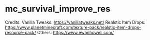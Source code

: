# mc_survival_improve_res
Credits:
Vanilla Tweaks: https://vanillatweaks.net/
Realstic Item Drops: https://www.planetminecraft.com/texture-pack/realstic-item-drops-resource-pack/
Others: https://www.ewanhowell.com/
